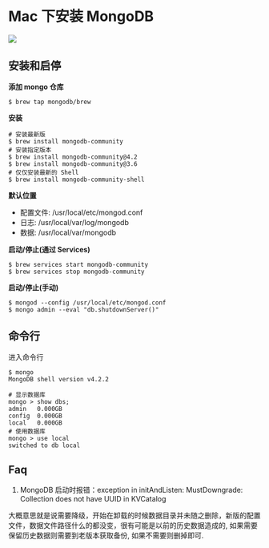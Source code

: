 # Mac 下安装 MongoDB

![](https://file.wulicode.com/note/2021/10-25/14-16-55179.png)

## 安装和启停

**添加 mongo 仓库**

```
$ brew tap mongodb/brew
```

**安装**

```
# 安装最新版
$ brew install mongodb-community
# 安装指定版本
$ brew install mongodb-community@4.2
$ brew install mongodb-community@3.6
# 仅仅安装最新的 Shell
$ brew install mongodb-community-shell
```

**默认位置**

- 配置文件: /usr/local/etc/mongod.conf
- 日志: /usr/local/var/log/mongodb
- 数据: /usr/local/var/mongodb

**启动/停止(通过 Services)**

```
$ brew services start mongodb-community
$ brew services stop mongodb-community
```

**启动/停止(手动)**

```
$ mongod --config /usr/local/etc/mongod.conf
$ mongo admin --eval "db.shutdownServer()"
```

## 命令行

进入命令行

```shell
$ mongo
MongoDB shell version v4.2.2
```

```
# 显示数据库
mongo > show dbs;
admin   0.000GB
config  0.000GB
local   0.000GB
# 使用数据库
mongo > use local
switched to db local
```

## Faq

1. MongoDB 启动时报错：exception in initAndListen: MustDowngrade: Collection does not have UUID in KVCatalog

大概意思就是说需要降级，开始在卸载的时候数据目录并未随之删除，新版的配置文件，数据文件路径什么的都没变，很有可能是以前的历史数据造成的,
如果需要保留历史数据则需要到老版本获取备份, 如果不需要则删掉即可.

